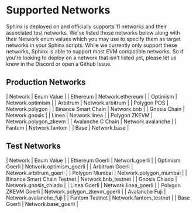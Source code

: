 # Supported Networks
Sphinx is deployed on and officially supports 11 networks and their associated test networks. We've listed those networks below along with their Network enum values which you may use to specify them as target networks in your Sphinx scripts. While we currently only support these networks, Sphinx is able to support most EVM compatible networks. So if you're looking to deploy on a network that isn't listed yet, please let us know in the Discord or open a Github Issue.

## Production Networks
| Network | Enum Value |
| Ethereum | Network.ethereum |
| Optimism | Network.optimism |
| Arbitrum | Network.arbitrum |
| Polygon POS | Network.polygon |
| Binance Smart Chain | Network.bnb |
| Gnosis Chain | Network.gnosis |
| Linea | Network.linea |
| Polygon ZKEVM | Network.polygon_zkevm |
| Avalanche C Chain | Network.avalanche |
| Fantom | Network.fantom |
| Base | Network.base |

## Test Networks
| Network | Enum Value |
| Ethereum Goerli | Network.goerli |
| Optimism Goerli | Network.optimism_goerli |
| Arbitrum Goerli | Network.arbitrum_goerli |
| Polygon Mumbai | Network.polygon_mumbai |
| Binance Smart Chain Testnet | Network.bnb_testnet |
| Gnosis Chiado | Network.gnosis_chiado |
| Linea Goerli | Network.linea_goerli |
| Polygon ZKEVM Goerli | Network.polygon_zkevm_goerli |
| Avalanche Fuji | Network.avalanche_fuji |
| Fantom Testnet | Network.fantom_testnet |
| Base Goerli | Network.base_goerli |
